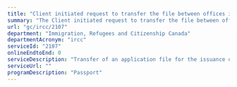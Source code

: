 ```yaml
---
title: "Client initiated request to transfer the file between offices in Canada"
summary: "The Client initiated request to transfer the file between offices in Canada service from Immigration, Refugees and Citizenship Canada is not available end-to-end online, according to the GC Service Inventory."
url: "gc/ircc/2107"
department: "Immigration, Refugees and Citizenship Canada"
departmentAcronym: "ircc"
serviceId: "2107"
onlineEndtoEnd: 0
serviceDescription: "Transfer of an application file for the issuance of a passport between the offices of government bodies exercising any of the functions listed in subsection 12(1) of the Canadian Passport Order within Canada."
serviceUrl: ""
programDescription: "Passport"
---
```

